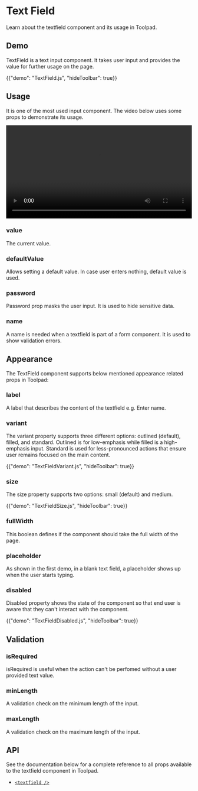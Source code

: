 # Text Field

<p class="description">Learn about the textfield component and its usage in Toolpad.</p>

## Demo

TextField is a text input component. It takes user input and provides the value for further usage on the page.

{{"demo": "TextField.js", "hideToolbar": true}}

## Usage

It is one of the most used input component. The video below uses some props to demonstrate its usage.

<video controls width="100%" height="auto" style="contain" alt="textfield">
  <source src="/static/toolpad/docs/studio/components/textfield/textfield.mp4" type="video/mp4">
  Your browser does not support the video tag.
</video>

### value

The current value.

### defaultValue

Allows setting a default value. In case user enters nothing, default value is used.

### password

Password prop masks the user input. It is used to hide sensitive data.

### name

A name is needed when a textfield is part of a form component. It is used to show validation errors.

## Appearance

The TextField component supports below mentioned appearance related props in Toolpad:

### label

A label that describes the content of the textfield e.g. Enter name.

### variant

The variant property supports three different options: outlined (default), filled, and standard. Outlined is for low-emphasis while filled is a high-emphasis input. Standard is used for less-pronounced actions that ensure user remains focused on the main content.

{{"demo": "TextFieldVariant.js", "hideToolbar": true}}

### size

The size property supports two options: small (default) and medium.

{{"demo": "TextFieldSize.js", "hideToolbar": true}}

### fullWidth

This boolean defines if the component should take the full width of the page.

### placeholder

As shown in the first demo, in a blank text field, a placeholder shows up when the user starts typing.

### disabled

Disabled property shows the state of the component so that end user is aware that they can't interact with the component.

{{"demo": "TextFieldDisabled.js", "hideToolbar": true}}

## Validation

### isRequired

isRequired is useful when the action can't be perfomed without a user provided text value.

### minLength

A validation check on the minimum length of the input.

### maxLength

A validation check on the maximum length of the input.

## API

See the documentation below for a complete reference to all props available to the textfield component in Toolpad.

- [`<textfield />`](/toolpad/studio/reference/components/text-field/#properties)
